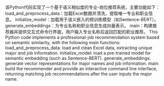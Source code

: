 该Python代码实现了一个基于语义相似度的专业-岗位推荐系统，主要功能如下：
load_and_preprocess_data：加载Excel数据并清洗，提取唯一专业和职业信息。
initialize_model：加载用于语义嵌入的预训练模型（如Sentence-BERT）。
generate_embeddings：为专业名称和职业信息生成向量表示。
main：构建推荐器并提供交互式命令行界面，用户输入专业名称后返回匹配的职业推荐。
This Python code implements a professional-job recommendation system based on semantic similarity, with the following main functions: load_and_preprocess_data: load and clean Excel data, extracting unique major and job information. initialize_model: load a pre-trained model for semantic embedding (such as Sentence-BERT). generate_embeddings: generate vector representations for major names and job information. main: build the recommender and provide an interactive command line interface, returning matching job recommendations after the user inputs the major name.
